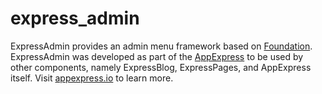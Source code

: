 express_admin
=============

ExpressAdmin provides an admin menu framework based on [Foundation](http://foundation.zurb.com/).  ExpressAdmin was developed as part of the [AppExpress](https://appexpress.io) to be used by other components, namely ExpressBlog, ExpressPages, and AppExpress itself.  Visit [appexpress.io](http://appexpress.io) to learn more.

